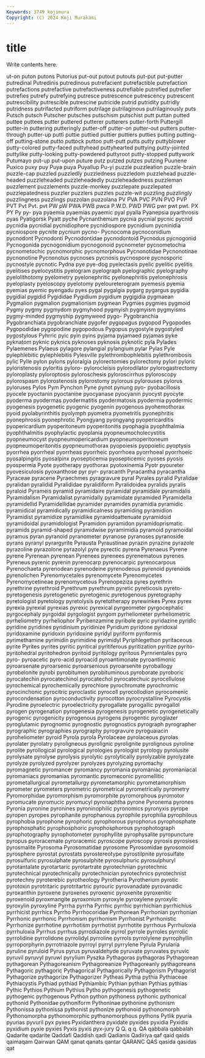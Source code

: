 ```yaml
---
Keywords: 3749 kojimura
Copyright: (C) 2024 Koji Murakami
---
```


# title

Write contents here.



ut-on puton putons Putorius put-out putout putouts put-put
put-putter putredinal Putredinis putredinous putrefacient putrefactible putrefaction putrefactions putrefactive putrefactiveness
putrefiable putrefied putrefier putrefies putrefy putrefying putresce putrescence putrescency putrescent
putrescibility putrescible putrescine putricide putrid putridity putridly putridness putrifacted putriform
putrilage putrilaginous putrilaginously puts Putsch putsch Putscher putsches putschism putschist
putt puttan putted puttee puttees putter puttered putterer putterers putter-forth
Puttergill putter-in puttering putteringly putter-off putter-on putter-out putters putter-through putter-up
putti puttie puttied puttier puttiers putties putting putting-off putting-stone putto
puttock puttoo putt-putt putts putty puttyblower putty-colored putty-faced puttyhead puttyhearted
puttying putty-jointed puttylike putty-looking putty-powdered puttyroot putty-stopped puttywork Putumayo put-up
put-upon puture putz putzed putzes putzing Puunene Puxico puxy puy
Puya puya Puyallup Pu-yi puzzle puzzleation puzzle-brain puzzle-cap puzzled puzzledly
puzzledness puzzledom puzzlehead puzzle-headed puzzleheaded puzzleheadedly puzzleheadedness puzzleman puzzlement puzzlements
puzzle-monkey puzzlepate puzzlepated puzzlepatedness puzzler puzzlers puzzles puzzle-wit puzzling puzzlingly
puzzlingness puzzlings puzzolan puzzolana PV PVA PVC PVN PVO PVP
PVT Pvt Pvt. pvt PW pW PWA PWB pwca P.W.D.
PWD PWG pwr pwt pwt. PX PY Py py- pya
pyaemia pyaemias pyaemic pyal pyalla Pyanepsia pyarthrosis pyas Pyatigorsk Pyatt
pyche Pycnanthemum pycnia pycnial pycnic pycnid pycnidia pycnidial pycnidiophore pycnidiospore
pycnidium pycninidia pycniospore pycnite pycnium pycno- Pycnocoma pycnoconidium pycnodont Pycnodonti
Pycnodontidae pycnodontoid Pycnodus pycnogonid Pycnogonida pycnogonidium pycnogonoid pycnometer pycnometochia pycnometochic
pycnomorphic pycnomorphous Pycnonotidae Pycnonotinae pycnonotine Pycnonotus pycnoses pycnosis pycnospore pycnosporic
pycnostyle pycnotic Pydna pye pye-dog pyelectasis pyelic pyelitic pyelitis pyelitises
pyelocystitis pyelogram pyelograph pyelographic pyelography pyelolithotomy pyelometry pyelonephritic pyelonephritis pyelonephrosis
pyeloplasty pyeloscopy pyelotomy pyeloureterogram pyemesis pyemia pyemias pyemic pyengadu pyes
pygal pygalgia pygarg pygargus pygidia pygidial pygidid Pygididae Pygidium pygidium
pygigidia pygmaean Pygmalion pygmalion pygmalionism pygmean Pygmies pygmies pygmoid Pygmy
pygmy pygmydom pygmyhood pygmyish pygmyism pygmyisms pygmy-minded pygmyship pygmyweed pygo-
Pygobranchia Pygobranchiata pygobranchiate pygofer pygopagus pygopod Pygopodes Pygopodidae pygopodine pygopodous
Pygopus pygostyle pygostyled pygostylous Pyhrric pyic pyin pyins pyjama pyjamaed
pyjamas pyke pyknatom pyknic pyknics pyknoses pyknosis pyknotic pyla Pylades
Pylaemenes Pylaeus pylagore pylangial pylangium pylar Pylas Pyle pylephlebitic pylephlebitis
Pylesville pylethrombophlebitis pylethrombosis pylic Pylle pylon pylons pyloralgia pylorectomies pylorectomy
pylori pyloric pyloristenosis pyloritis pyloro- pylorocleisis pylorodilator pylorogastrectomy pyloroplasty pyloroptosis
pyloroschesis pyloroscirrhus pyloroscopy pylorospasm pylorostenosis pylorostomy pylorous pylorouses pylorus pyloruses
Pylos Pym Pynchon Pyne pynot pynung pyo- pyobacillosis pyocele pyoctanin
pyoctanine pyocyanase pyocyanin pyocyst pyocyte pyoderma pyodermas pyodermatitis pyodermatosis pyodermia
pyodermic pyogenesis pyogenetic pyogenic pyogenin pyogenous pyohemothorax pyoid pyolabyrinthitis pyolymph
pyometra pyometritis pyonephritis pyonephrosis pyonephrotic Pyongyang pyongyang pyopericarditis pyopericardium pyoperitoneum
pyoperitonitis pyophagia pyophthalmia pyophthalmitis pyophylactic pyoplania pyopneumocholecystitis pyopneumocyst pyopneumopericardium pyopneumoperitoneum
pyopneumoperitonitis pyopneumothorax pyopoiesis pyopoietic pyoptysis pyorrhea pyorrheal pyorrheas pyorrheic pyorrhoea
pyorrhoeal pyorrhoeic pyosalpingitis pyosalpinx pyosepticemia pyosepticemic pyoses pyosis pyospermia Pyote
pyotherapy pyothorax pyotoxinemia Pyotr pyoureter pyovesiculosis pyoxanthose pyr pyr- pyracanth
Pyracantha pyracantha Pyraceae pyracene Pyraechmes pyragravure pyral Pyrales pyralid Pyralidae
pyralidan pyralidid Pyralididae pyralidiform Pyralidoidea pyralids pyralis pyraloid Pyrameis pyramid
pyramidaire pyramidal pyramidale pyramidalis Pyramidalism Pyramidalist pyramidally pyramidate pyramided Pyramidella
pyramidellid Pyramidellidae pyramider pyramides pyramidia pyramidic pyramidical pyramidically pyramidicalness pyramiding
pyramidion Pyramidist pyramidize pyramidlike pyramidoattenuate pyramidoid pyramidoidal pyramidologist Pyramidon pyramidon
pyramidoprismatic pyramids pyramid-shaped pyramidwise pyramimidia pyramoid pyramoidal pyramus pyran pyranoid
pyranometer pyranose pyranoses pyranoside pyrans pyranyl pyrargyrite Pyrausta Pyraustinae pyrazin
pyrazine pyrazole pyrazoline pyrazolone pyrazolyl pyre pyrectic pyrena Pyrenaeus Pyrene
pyrene Pyrenean pyrenean Pyrenees pyrenees pyrenematous pyrenes Pyreneus pyrenic pyrenin
pyrenocarp pyrenocarpic pyrenocarpous Pyrenochaeta pyrenodean pyrenodeine pyrenodeous pyrenoid pyrenoids pyrenolichen
Pyrenomycetales pyrenomycete Pyrenomycetes Pyrenomycetineae pyrenomycetous Pyrenopeziza pyres pyrethrin pyrethrine pyrethroid
Pyrethrum pyrethrum pyretic pyreticosis pyreto- pyretogenesis pyretogenetic pyretogenic pyretogenous pyretography
pyretologist pyretology pyretolysis pyretotherapy pyrewinkes Pyrex pyrex pyrexia pyrexial pyrexias
pyrexic pyrexical pyrgeometer pyrgocephalic pyrgocephaly pyrgoidal pyrgologist pyrgom pyrheliometer pyrheliometric
pyrheliometry pyrheliophor Pyribenzamine pyribole pyric pyridazine pyridic pyridine pyridines pyridinium
pyridinize Pyridium pyridone pyridoxal pyridoxamine pyridoxin pyridoxine pyridyl pyriform pyriformis
pyrimethamine pyrimidin pyrimidine pyrimidyl Pyriphlegethon pyritaceous pyrite Pyrites pyrites pyritic
pyritical pyritiferous pyritization pyritize pyrito- pyritohedral pyritohedron pyritoid pyritology pyritous
Pyrnrientales pyro pyro- pyroacetic pyro-acid pyroacid pyroantimonate pyroantimonic pyroarsenate pyroarsenic
pyroarsenious pyroarsenite pyroballogy pyrobelonite pyrobi pyrobitumen pyrobituminous pyroborate pyroboric pyrocatechin
pyrocatechinol pyrocatechol pyrocatechuic pyrocellulose pyrochemical pyrochemically pyrochlore pyrochromate pyrochromic pyrocinchonic
pyrocitric pyroclastic pyrocoll pyrocollodion pyrocomenic pyrocondensation pyroconductivity pyrocotton pyrocrystalline Pyrocystis
Pyrodine pyroelectric pyroelectricity pyrogallate pyrogallic pyrogallol pyrogen pyrogenation pyrogenesia pyrogenesis
pyrogenetic pyrogenetically pyrogenic pyrogenicity pyrogenous pyrogens pyrogentic pyroglazer pyroglutamic pyrognomic
pyrognostic pyrognostics pyrograph pyrographer pyrographic pyrographies pyrography pyrogravure pyroguaiacin pyroheliometer
pyroid Pyrola pyrola Pyrolaceae pyrolaceous pyrolas pyrolater pyrolatry pyroligneous pyrolignic
pyrolignite pyrolignous pyroline pyrolite pyrollogical pyrological pyrologies pyrologist pyrology pyrolusite
pyrolysate pyrolyse pyrolysis pyrolytic pyrolytically pyrolyzable pyrolyzate pyrolyze pyrolyzed pyrolyzer
pyrolyzes pyrolyzing pyromachy pyromagnetic pyromancer pyromancy pyromania pyromaniac pyromaniacal pyromaniacs
pyromanias pyromantic pyromeconic pyromellitic pyrometallurgical pyrometallurgy pyrometamorphic pyrometamorphism pyrometer pyrometers
pyrometric pyrometrical pyrometrically pyrometry Pyromorphidae pyromorphism pyromorphite pyromorphous pyromotor pyromucate
pyromucic pyromucyl pyronaphtha pyrone Pyronema pyrones Pyronia pyronine pyronines pyroninophilic
pyronomics pyronyxis pyrope pyropen pyropes pyrophanite pyrophanous pyrophile pyrophilia pyrophilous
pyrophobia pyrophone pyrophoric pyrophorous pyrophorus pyrophosphate pyrophosphatic pyrophosphoric pyrophosphorous pyrophotograph
pyrophotography pyrophotometer pyrophyllite pyrophysalite pyropuncture pyropus pyroracemate pyroracemic pyroscope pyroscopy
pyrosis pyrosises pyrosmalite Pyrosoma Pyrosomatidae pyrosome Pyrosomidae pyrosomoid pyrosphere pyrostat
pyrostats pyrostereotype pyrostilpnite pyrosulfate pyrosulfuric pyrosulphate pyrosulphite pyrosulphuric pyrosulphuryl pyrotantalate
pyrotartaric pyrotartrate pyrotechnian pyrotechnic pyrotechnical pyrotechnically pyrotechnician pyrotechnics pyrotechnist pyrotechny
pyroterebic pyrotheology Pyrotheria Pyrotherium pyrotic pyrotoxin pyrotritaric pyrotritartric pyrouric pyrovanadate
pyrovanadic pyroxanthin pyroxene pyroxenes pyroxenic pyroxenite pyroxenitic pyroxenoid pyroxmangite pyroxonium
pyroxyle pyroxylene pyroxylic pyroxylin pyroxyline Pyrrha pyrrha Pyrrhic pyrrhic pyrrhichian
pyrrhichius pyrrhicist pyrrhics Pyrrho Pyrrhocoridae Pyrrhonean Pyrrhonian pyrrhonian Pyrrhonic pyrrhonic
Pyrrhonism pyrrhonism Pyrrhonist Pyrrhonistic Pyrrhonize pyrrhotine pyrrhotism pyrrhotist pyrrhotite pyrrhous
Pyrrhuloxia pyrrhuloxia Pyrrhus pyrrhus pyrrodiazole pyrrol pyrrole pyrroles pyrrolic pyrrolidine
pyrrolidone pyrrolidyl pyrroline pyrrols pyrrolylene pyrrophyllin pyrroporphyrin pyrrotriazole pyrroyl pyrryl
pyrrylene Pyrula Pyrularia pyruline pyruloid Pyrus pyrus pyruvaldehyde pyruvate pyruvates
pyruvic pyruvil pyruvyl pyruwl pyrylium Pyszka Pythagoras pythagoras Pythagorean pythagorean
Pythagoreanism Pythagoreanize Pythagoreanly pythagoreans Pythagoric pythagoric Pythagorical Pythagorically Pythagorism Pythagorist
Pythagorize pythagorize Pythagorizer Pytheas Pythia pythia Pythiaceae Pythiacystis Pythiad pythiad
Pythiambic Pythian pythian Pythias pythias Pythic Pythios Pythium Pythius Pytho
pythogenesis pythogenetic pythogenic pythogenous Python python pythoness pythonic pythonical pythonid
Pythonidae pythoniform Pythoninae pythonine pythonism Pythonissa pythonissa pythonist pythonize pythonoid
pythonomorph Pythonomorpha pythonomorphic pythonomorphous pythons Pytlik pyuria pyurias pyvuril pyx
pyxes Pyxidanthera pyxidate pyxides pyxidia Pyxidis pyxidium pyxie pyxies Pyxis
pyxis pyx-jury Q Q. q q. QA qabbala qabbalah Qadarite
qadarite Qaddafi Qaddish qadi Qadianis Qadiriya qaf qaid qaids qaimaqam
Qairwan QAM qanat qanats qantar QARANC QAS qasida qasidas qat
